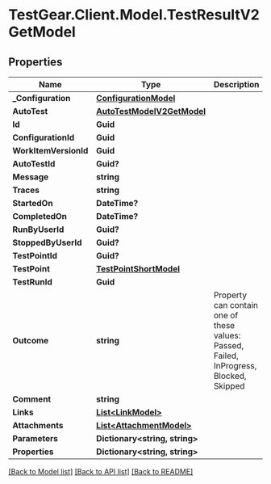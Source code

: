 # TestGear.Client.Model.TestResultV2GetModel

## Properties

Name | Type | Description | Notes
------------ | ------------- | ------------- | -------------
**_Configuration** | [**ConfigurationModel**](ConfigurationModel.md) |  | [optional] 
**AutoTest** | [**AutoTestModelV2GetModel**](AutoTestModelV2GetModel.md) |  | [optional] 
**Id** | **Guid** |  | [optional] 
**ConfigurationId** | **Guid** |  | [optional] 
**WorkItemVersionId** | **Guid** |  | [optional] 
**AutoTestId** | **Guid?** |  | [optional] 
**Message** | **string** |  | [optional] 
**Traces** | **string** |  | [optional] 
**StartedOn** | **DateTime?** |  | [optional] 
**CompletedOn** | **DateTime?** |  | [optional] 
**RunByUserId** | **Guid?** |  | [optional] 
**StoppedByUserId** | **Guid?** |  | [optional] 
**TestPointId** | **Guid?** |  | [optional] 
**TestPoint** | [**TestPointShortModel**](TestPointShortModel.md) |  | [optional] 
**TestRunId** | **Guid** |  | [optional] 
**Outcome** | **string** | Property can contain one of these values: Passed, Failed, InProgress, Blocked, Skipped | [optional] 
**Comment** | **string** |  | [optional] 
**Links** | [**List&lt;LinkModel&gt;**](LinkModel.md) |  | [optional] 
**Attachments** | [**List&lt;AttachmentModel&gt;**](AttachmentModel.md) |  | [optional] 
**Parameters** | **Dictionary&lt;string, string&gt;** |  | [optional] 
**Properties** | **Dictionary&lt;string, string&gt;** |  | [optional] 

[[Back to Model list]](../README.md#documentation-for-models) [[Back to API list]](../README.md#documentation-for-api-endpoints) [[Back to README]](../README.md)

